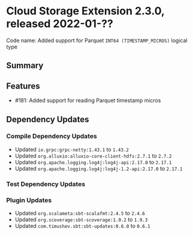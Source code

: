 # Cloud Storage Extension 2.3.0, released 2022-01-??

Code name: Added support for Parquet `INT64 (TIMESTAMP_MICROS)` logical type

## Summary

## Features

* #181: Added support for reading Parquet timestamp micros

## Dependency Updates

### Compile Dependency Updates

* Updated `io.grpc:grpc-netty:1.43.1` to `1.43.2`
* Updated `org.alluxio:alluxio-core-client-hdfs:2.7.1` to `2.7.2`
* Updated `org.apache.logging.log4j:log4j-api:2.17.0` to `2.17.1`
* Updated `org.apache.logging.log4j:log4j-1.2-api:2.17.0` to `2.17.1`

### Test Dependency Updates

### Plugin Updates

* Updated `org.scalameta:sbt-scalafmt:2.4.5` to `2.4.6`
* Updated `org.scoverage:sbt-scoverage:1.9.2` to `1.9.3`
* Updated `com.timushev.sbt:sbt-updates:0.6.0` to `0.6.1`
